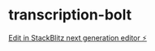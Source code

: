 # transcription-bolt

[Edit in StackBlitz next generation editor ⚡️](https://stackblitz.com/~/github.com/classicchins/transcription-bolt)